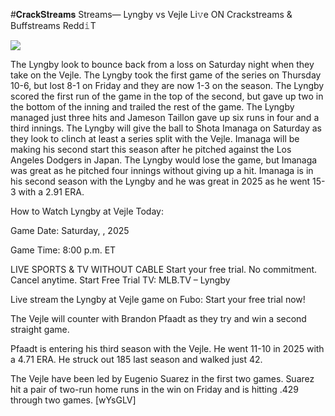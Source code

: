 #𝐂𝐫𝐚𝐜𝐤𝐒𝐭𝐫𝐞𝐚𝐦𝐬 Streams— Lyngby vs Vejle Li𝚟e ON Crackstreams & Buffstreams Redd𝚒T  
  
  
[![](https://i.imgur.com/qSNzIqt.png)](https://movie.rssnews.media/jhPrujCnj.php)  
  
The Lyngby look to bounce back from a loss on Saturday night when they take on the Vejle. The Lyngby took the first game of the series on Thursday 10-6, but lost 8-1 on Friday and they are now 1-3 on the season. The Lyngby scored the first run of the game in the top of the second, but gave up two in the bottom of the inning and trailed the rest of the game. The Lyngby managed just three hits and Jameson Taillon gave up six runs in four and a third innings. The Lyngby will give the ball to Shota Imanaga on Saturday as they look to clinch at least a series split with the Vejle. Imanaga will be making his second start this season after he pitched against the Los Angeles Dodgers in Japan. The Lyngby would lose the game, but Imanaga was great as he pitched four innings without giving up a hit. Imanaga is in his second season with the Lyngby and he was great in 2025 as he went 15-3 with a 2.91 ERA.

How to Watch Lyngby at Vejle Today:

Game Date: Saturday, , 2025

Game Time: 8:00 p.m. ET

LIVE SPORTS & TV WITHOUT CABLE
Start your free trial. No commitment. Cancel anytime.
Start Free Trial
TV: MLB.TV – Lyngby

Live stream the Lyngby at Vejle game on Fubo: Start your free trial now!

The Vejle will counter with Brandon Pfaadt as they try and win a second straight game.

Pfaadt is entering his third season with the Vejle. He went 11-10 in 2025 with a 4.71 ERA. He struck out 185 last season and walked just 42.

The Vejle have been led by Eugenio Suarez in the first two games. Suarez hit a pair of two-run home runs in the win on Friday and is hitting .429 through two games. [wYsGLV]